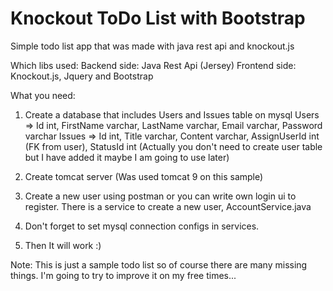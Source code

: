 # Knockout ToDo List with Bootstrap
Simple todo list app that was made with java rest api and knockout.js

Which libs used:
Backend side: Java Rest Api (Jersey)
Frontend side: Knockout.js, Jquery and Bootstrap

What you need:
1) Create a database that includes Users and Issues table on mysql
Users => Id int, FirstName varchar, LastName varchar, Email varchar, Password varchar
Issues => Id int, Title varchar, Content varchar, AssignUserId int (FK from user), StatusId int
(Actually you don't need to create user table but I have added it maybe I am going to use later)

2) Create tomcat server (Was used tomcat 9 on this sample)

3) Create a new user using postman or you can write own login ui to register. 
   There is a service to create a new user, AccountService.java
   
4) Don't forget to set mysql connection configs in services.

5) Then It will work :)

Note: This is just a sample todo list so of course there are many missing things. 
I'm going to try to improve it on my free times...

